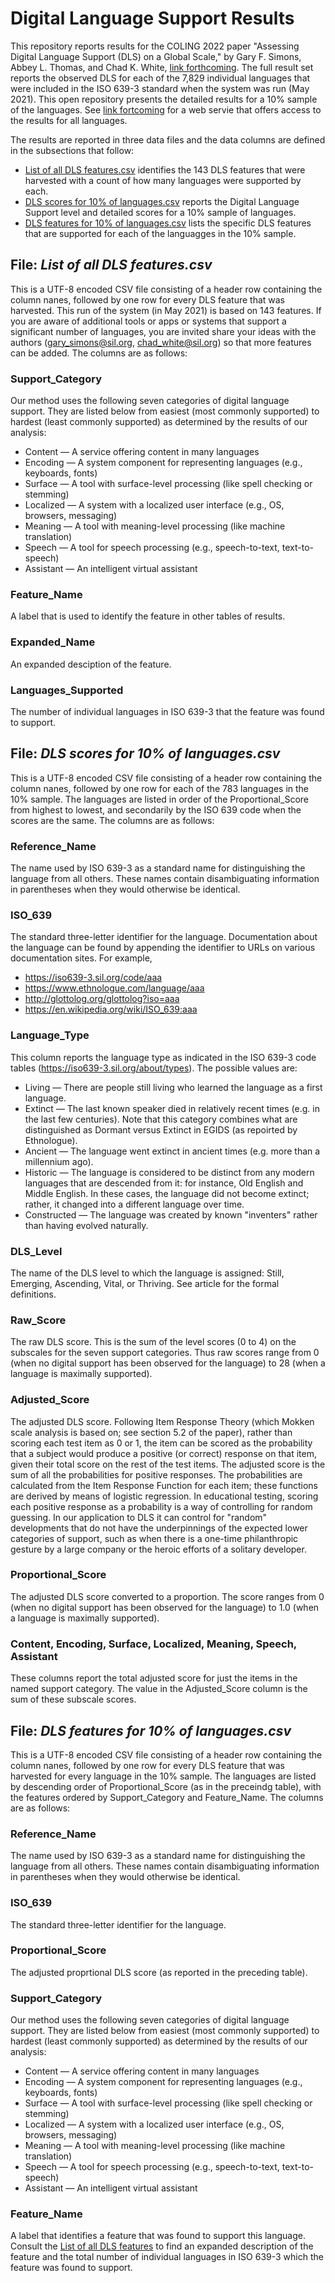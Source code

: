 # Digital Language Support Results

This repository reports results for the COLING 2022 paper 
"Assessing Digital Language Support (DLS) on a Global Scale," 
by Gary F. Simons, Abbey L. Thomas, and Chad K. White, 
[link forthcoming](). The full result set reports the observed 
DLS for each of the 7,829 individual languages that were included in the
ISO 639-3 standard when the system was run (May 2021). 
This open repository presents the detailed
results for a 10% sample of the languages. See 
[link fortcoming]()
for a web servie that offers access to the results for all languages.

The results are reported in three data files and the data columns
are defined in the subsections that follow:

* [List of all DLS features.csv](https://github.com/sil-ai/dls-results/blob/main/List%20of%20all%20DLS%20features.csv)
identifies the 143 DLS features that were harvested
with a count of how many languages were supported by each.
* [DLS scores for 10% of languages.csv](https://github.com/sil-ai/dls-results/blob/main/DLS%20scores%20for%2010%25%20of%20languages.csv) reports
the Digital Language Support level and detailed scores
for a 10% sample of languages.
* [DLS features for 10% of languages.csv](https://github.com/sil-ai/dls-results/blob/main/DLS%20features%20for%2010%25%20of%20languages.csv)
lists the specific DLS features that are supported for each of the
languagges in the 10% sample.


## File: *List of all DLS features.csv*

This is a UTF-8 encoded CSV file consisting of a header row 
containing the column nanes, followed by one row for every
DLS feature that was harvested. 
This run of the system
(in May 2021) is based on 143 features. If you are aware of additional
tools or apps or systems that support a significant number of languages,
you are invited share your ideas with the authors (gary_simons@sil.org, chad_white@sil.org) so that more features
can be added.
The columns are as follows:

### Support_Category

Our method uses the following seven categories
of digital language support. They are listed below from easiest (most
commonly supported) to hardest (least commonly
supported) as determined by the results of our analysis:

* Content &mdash; A service offering content in many languages
* Encoding &mdash; A system component for representing languages (e.g., keyboards, fonts)
* Surface &mdash; A tool with surface-level processing (like spell checking or stemming)
* Localized &mdash; A system with a localized user interface (e.g., OS, browsers, messaging)
* Meaning &mdash; A tool with meaning-level processing (like machine translation)
* Speech &mdash; A tool for speech processing (e.g., speech-to-text, text-to-speech)
* Assistant &mdash; An intelligent virtual assistant

### Feature_Name

A label that is used to identify the feature 
in other tables of results.

### Expanded_Name

An expanded desciption of the feature.

### Languages_Supported

The number of individual languages in ISO 639-3 that
the feature was found to support.


## File: *DLS scores for 10% of languages.csv*

This is a UTF-8 encoded CSV file consisting of a header row 
containing the column nanes, followed by one row for each of the 783
languages in the 10% sample.
 The languages are listed in order
of the Proportional_Score from highest to lowest, and 
secondarily by the ISO 639 code when the scores are the same.
The columns are as follows:

### Reference_Name

The name used by ISO 639-3 as a standard name for distinguishing 
the language from all others. These names contain 
disambiguating information in parentheses when they would 
otherwise be identical.

### ISO_639

The standard three-letter identifier for the language. Documentation
about the language can be found by appending the identifier
to URLs on various documentation sites. For example,

* https://iso639-3.sil.org/code/aaa
* https://www.ethnologue.com/language/aaa
* http://glottolog.org/glottolog?iso=aaa
* https://en.wikipedia.org/wiki/ISO_639:aaa

### Language_Type

This column reports the language type as indicated in the
ISO 639-3 code tables (https://iso639-3.sil.org/about/types). The
possible values are:

* Living &mdash; There are people still living who learned the language as a first language. 
* Extinct &mdash; The last known speaker died in relatively recent times
(e.g. in the last few centuries). Note that this category combines
what are distinguished as Dormant versus Extinct in EGIDS (as repoirted
by Ethnologue).
* Ancient &mdash; The language went extinct in ancient times (e.g. more than a millennium ago). 
* Historic &mdash; The language is considered to be distinct from any modern languages that are descended from it: for instance, Old English and Middle English. In these cases, the language did not become extinct; rather, it changed into a different language over time.
* Constructed &mdash; The language was created by known "inventers" rather
than having evolved naturally.

### DLS_Level

The name of the DLS level to which the language is assigned: Still,
Emerging, Ascending, Vital, or Thriving. See article for the formal
definitions.

### Raw_Score

The raw DLS score. This is the sum of the level scores (0 to 4)
on the subscales for the seven support categories.
Thus raw scores range from 0 (when no digital support has been
observed for the language)
to 28 (when a language is maximally supported).

### Adjusted_Score

The adjusted DLS score. Following Item Response Theory (which
Mokken scale analysis is based on; see section 5.2 of the paper),
rather than scoring each test item as 0 or 1, the item can be scored 
as the probability that a subject would produce a positive
(or correct) response on that item, given their total
score on the rest of the test items. The adjusted score is the sum of 
all the probabilities for positive responses.
The probabilities are calculated from 
the Item Response Function for each item; these functions are derived by means of 
logistic regression. In educational testing, scoring each positive response
as a probability is a way of controlling for random guessing. In our 
application to DLS it can control for "random" developments that do not
have the underpinnings of the expected lower categories of support, such as
when there is a one-time philanthropic gesture by a
large company or the heroic efforts of a solitary developer.

### Proportional_Score

The adjusted DLS score converted to a proportion.
The score ranges from 0 (when no digital support has been
observed for the language)
to 1.0 (when a language is maximally supported).

### Content, Encoding, Surface, Localized, Meaning, Speech, Assistant

These columns report the total adjusted score for just 
the items in the named support category. The value in the 
Adjusted_Score column is
the sum of these subscale scores. 

## File: *DLS features for 10% of languages.csv*

This is a UTF-8 encoded CSV file consisting of a header row 
containing the column nanes, followed by one row for every
DLS feature that was harvested for every language
in the 10% sample.
The languages are listed by descending order of Proportional_Score
(as in the preceindg table), with the features ordered by
Support_Category and Feature_Name.
The columns are as follows:

### Reference_Name

The name used by ISO 639-3 as a standard name for distinguishing 
the language from all others. These names contain 
disambiguating information in parentheses when they would 
otherwise be identical.

### ISO_639

The standard three-letter identifier for the language. 

### Proportional_Score

The adjusted proprtional DLS score (as reported in the preceding table).

### Support_Category

Our method uses the following seven categories
of digital language support. They are listed below from easiest (most
commonly supported) to hardest (least commonly
supported) as determined by the results of our analysis:

* Content &mdash; A service offering content in many languages
* Encoding &mdash; A system component for representing languages (e.g., keyboards, fonts)
* Surface &mdash; A tool with surface-level processing (like spell checking or stemming)
* Localized &mdash; A system with a localized user interface (e.g., OS, browsers, messaging)
* Meaning &mdash; A tool with meaning-level processing (like machine translation)
* Speech &mdash; A tool for speech processing (e.g., speech-to-text, text-to-speech)
* Assistant &mdash; An intelligent virtual assistant

### Feature_Name

A label that identifies a feature that was found to support this language. Consult
the [List of all DLS features](https://github.com/sil-ai/dls-results/blob/main/Results%20for%20all%20languages/List%20of%20all%20DLS%20features.csv) 
to find an expanded description of the feature and the
total number of individual languages in ISO 639-3 which
the feature was found to support.
